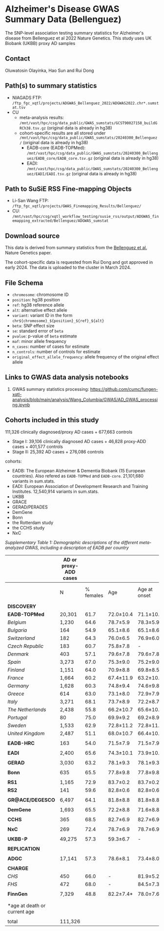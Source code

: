 # Alzheimer's Disease GWAS Summary Data (Bellenguez)

The SNP-level association testing summary statistics for Alzheimer's disease from Bellenguez et al 2022 Nature Genetics. This study uses UK Biobank (UKBB) proxy AD samples

## Contact

Oluwatosin Olayinka, Hao Sun and Rui Dong


## Path(s) to summary statistics

- NIAGADS FTP: `/ftp_fgc_xqtl/projects/ADGWAS_Bellenguez_2022/ADGWAS2022.chr*.sumstat.tsv`
- CU
    - meta-analysis results: `/mnt/vast/hpc/csg/data_public/GWAS_sumstats/GCST90027158_buildGRCh38.tsv.gz` (original data is already in hg38)
    - cohort-specific results are all stored under `/mnt/vast/hpc/csg/data_public/GWAS_sumstats/20240300_Bellenguez/` (original data is already in hg38)
        - EADB-core (EADB-TOPMed): `/mnt/vast/hpc/csg/data_public/GWAS_sumstats/20240300_Bellenguez/EADB_core/EADB_core.tsv.gz` (original data is already in hg38)
        - EADI: `/mnt/vast/hpc/csg/data_public/GWAS_sumstats/20240300_Bellenguez/EADI/EADI.tsv.gz` (original data is already in hg38)

## Path to SuSiE RSS Fine-mapping Objects
- Li-San Wang FTP: `/ftp_fgc_xqtl/projects/GWAS_Finemapping_Results/Bellenguez/`
- CU: `/mnt/vast/hpc/csg/xqtl_workflow_testing/susie_rss/output/ADGWAS_finemapping_extracted/Bellenguez/ADGWAS_sumstat`

## Download source

This data is derived from summary statistics from the [Bellenguez et al.](http://ftp.ebi.ac.uk/pub/databases/gwas/summary_statistics/GCST90027001-GCST90028000/GCST90027158/) Nature Genetics paper.

The cohort-specific data is requested from Rui Dong and got approved in early 2024. The data is uploaded to the cluster in March 2024.

## File Schema

- `chromosome`: chromosome ID
-  `position`: hg38 position
-  `ref`: hg38 reference allele
-  `alt`: alternative effect allele
-  `variant`: variant ID in the form `chr${chromosome}_${position}_${ref}_${alt}`
-  `beta`: SNP effect size
-  `se`: standard error of `beta`
-  `pvalue`: p-value of `beta` estimate
-  `maf`: minor allele frequency
-  `n_cases`: number of cases for estimate
-  `n_controls`: number of controls for estimate
-  `original_effect_allele_frequency`: allele frequency of the original effect allele

## Links to GWAS data analysis notebooks

1. GWAS summary statistics processing: https://github.com/cumc/fungen-xqtl-analysis/blob/main/analysis/Wang_Columbia/GWAS/AD_GWAS_processing.ipynb 

## Cohorts included in this study

111,326 clinically diagnosed/proxy AD cases + 677,663 controls
- Stage I: 39,106 clinically diagnosed AD cases + 46,828 proxy-ADD cases + 401,577 controls
- Stage II: 25,392 AD cases + 276,086 controls

cohorts:
- EADB: The European Alzheimer & Dementia Biobank (15 European countries). Also refered as `EADB-TOPMed` and `EADB-core`. 21,101,680 variants in sum.stats.
- EADI: European Association of Development Research and Training Institutes. 12,540,914 variants in sum.stats.
- UKBB
- GRACE
- GERAD/PERADES
- DemGene
- Bonn
- the Rotterdam study
- the CCHS study
- NxC

*Supplementary Table 1: Demographic descriptions of the different meta-analyzed GWAS, including a description of EADB per country*

|                               | AD or proxy-ADD cases | |  |  |  |          | Controls   |  |  |  |
| ---------                     |              --       |   --      |   --       |       --     |                  --      | -- |--   |     --      |    -- |                ---          |
|                               | N                     | % females | Age        | Age at onset | APOE e4 allele frequency |    |   N | % females   |   Age | APOE e4 allele frequency |
| **DISCOVERY**                     |                       |           |            |              |                          |  |   |           |     |                          |
| **EADB-TOPMed**                   | 20,301                | 61.7      | 72.0±10.4  | 71.1±10.5 | 32.6 |  | 21,839 | 57.3 | 67.0±14.3 | 13.2 |
| _Belgium_                       | 1,230                 | 64.6      | 78.7±5.9   | 78.3±5.9 | 31.6 |  | 1,474 | 61.8 | 70.1±8.4 | 13.6 |
| _Bulgaria_                      | 164                   | 54.9      | 65.1±8.6   | 65.1±8.6 | 22.9 |  | \- | \- | \- | \- |
| _Switzerland_                   | 182                   | 64.3      | 76.0±6.5   | 76.9±6.0 | 19.2 |  | 388 | 55.9 | 74.8±4.0 | 10.1 |
| _Czech Republic_                | 183                   | 60.7      | 75.8±7.8   | \- | 31.7 |  | 61 | 65.6 | 66.9±7.2 | 10.7 |
| _Denmark_                       | 403                   | 57.1      | 79.6±7.8   | 79.6±7.8 | 33.7 |  | 654 | 54.4 | 73.1±8.5 | 15.4 |
| _Spain_                         | 3,273                 | 67.0      | 75.3±9.0   | 75.2±9.0 | 27.2 |  | 1,685 | 63.3 | 69.3±12.0 | 10.0 |
| _Finland_                       | 1,151                 | 64.0      | 70.9±8.8   | 69.8±8.5 | 42.0 |  | 1,806 | 51.4 | 71.8±7.1 | 15.9 |
| _France_                        | 1,664                 | 60.2      | 67.4±11.9  | 63.2±10.8 | 33.3 |  | 3,106 | 63.8 | 44.9±15.4 | 11.5 |
| _Germany_                       | 1,628                 | 60.3      | 74.8±9.4   | 74.6±9.8 | 33.1 |  | 2,050 | 56.0 | 74.2±8.0 | 12.3 |
| _Greece_                        | 614                   | 63.0      | 73.1±8.0   | 72.9±7.9 | 23.8 |  | 1,246 | 57.3 | 73.1±5.6 | 9.1 |
| _Italy_                         | 3,271                 | 68.1      | 73.7±8.9   | 72.2±8.7 | 25.0 |  | 1,317 | 56.8 | 72.2±10.5 | 8.6 |
| _The Netherlands_               | 2,438                 | 55.8      | 66.2±10.7  | 65.6±10.5 | 41.9 |  | 2,389 | 47.5 | 60.1±12.0 | 17.9 |
| _Portugal_                      | 80                    | 75.0      | 69.9±9.2   | 69.2±8.9 | 30.0 |  | 74 | 75.7 | 67.2±6.8 | 17.6 |
| _Sweden_                        | 1,533                 | 62.9      | 72.8±11.2  | 72.8±11.2 | 40.7 |  | 3,089 | 61.8 | 70.6±9.8 | 15.6 |
| _United Kingdom_                | 2,487                 | 51.1      | 68.0±10.7  | 66.4±10.1 | 34.4 |  | 2,500 | 51.8 | 74.4±7.2 | 12.8 |
|                               |                       |           |            |  |  |  |  |  |  |  |
| **EADB-HRC**                      | 163                   | 54.0      | 71.5±7.9   | 71.5±7.9 | 31.8 |  | 405 | 48.1 | 77.2±2.1 | 14.1 |
|                               |                       |           |            |  |  |  |  |  |  |  |
| **EADI**                          | 2,400                 | 65.6      | 74.3±10.1  | 73.9±10.2 | 29.4 |  | 6,338 | 60.3 | 80.0±7.6 | 10.5 |
|                               |                       |           |            |  |  |  |  |  |  |  |
| **GERAD**                         | 3,030                 | 63.2      | 78.1±9.3   | 78.1±9.3 | 35.1 |  | 7,153 | 52.0 | 50.7±11.7 | 15.4 |
|                               |                       |           |            |  |  |  |  |  |  |  |
| **Bonn**                          | 635                   | 65.5      | 77.8±9.8   | 77.8±9.8 | 30.1 |  | 1,210 | 54.8 | 69.9±9.3 | 12.6 |
|                               |                       |           |            |  |  |  |  |  |  |  |
| **RS1**                           | 1,165                 | 72.9      | 83.7±0.2   | 83.7±0.2 | 33.4 |  | 4,739 | 56.7 | 82.8±0.1 | 12.9 |
| **RS2**                           | 141                   | 59.6      | 82.8±0.6   | 82.8±0.6 | 27.1 |  | 1,961 | 54.1 | 73.3±0.2 | 14.1 |
|                               |                       |           |            |  |  |  |  |  |  |  |
| **GR@ACE/DEGESCO**                | 6,497                 | 64.1      | 81.8±8.8   | 81.8±8.8 | 23.0 |  | 6,785 | 49.1 | 55.9±15.8 | 11.0 |
|                               |                       |           |            |  |  |  |  |  |  |  |
| **DemGene**                       | 1,693                 | 65.5      | 72.2±8.8   | 71.6±8.8 | 39.5 |  | 5,926 | 47.7 | 68.5±11.1 | 18.2 |
|                               |                       |           |            |  |  |  |  |  |  |  |
| **CCHS**                          | 365                   | 68.5      | 82.7±6.9   | 82.7±6.9 | 31.4 |  | 6,106 | 54.3 | 58.5±13.7 | 15.8 |
|                               |                       |           |            |  |  |  |  |  |  |  |
| **NxC**                           | 269                   | 72.4      | 78.7±6.9   | 78.7±6.9 | 26.0 |  | 675 | 44.4 | 51.9±8.9 | 10.0 |
|                               |                       |           |            |  |  |  |  |  |  |  |
| **UKBB-P**                      | 49,275                | 57.3      | 59.3±6.7   | \- | 22.6 |  | 338,440 | 56.0 | 55.8±8.2 | 14.0 |
|                               |                       |           |            |  |  |  |  |  |  |  |
| **REPLICATION**                   |
|                               |                       |           |            |  |  |  |  |  |  |  |
| **ADGC**                          | 17,141                | 57.3      | 78.6±8.1   | 73.4±8.0 | 37.7 |  | 17,627 | 58.8 | 75.8±8.1 | 14.4 |
|                               |                       |           |            |  |  |  |  |  |  |  |
| **CHARGE**                        |                       |           |            |  |  |  |  |  |  |  |
| _CHS_                           | 450                   | 66.0      | \-         | 81.9±5.2 | 34.0 |  | 1,702 | 60.0 | 81.1±5.0 | 20.0 |
| _FHS_                           | 472                   | 68.0      | \-         | 84.5±7.3 | 18.5 |  | 3,878 | 54.0 | 74.4±10.8 | 11.0 |
|                               |                       |           |            |  |  |  |  |  |  |  |
| **FinnGen**                       | 7,329                 | 48.8      | 82.2±7.4\* | 78.0±7.6 | 31.6 |  | 252,879 | 56.7 | 59.3±17.4\* | 17.8 |
|                               |                       |           |            |  |  |  |  |  |  |  |
|                               |                       |           |            |  |  |  |  |  |  |  |
| \*age at death or current age |                       |           |            |  |  |  |  |  |  |  |
|                               |                       |           |            |  |  |  |  |  |  |  |
| total                         | 111,326               |           |            |  |  |  | 677,663 |  |  |  |


